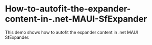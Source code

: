# How-to-autofit-the-expander-content-in-.net-MAUI-SfExpander
This demo shows how to autofit the expander content in .net MAUI SfExpander.
